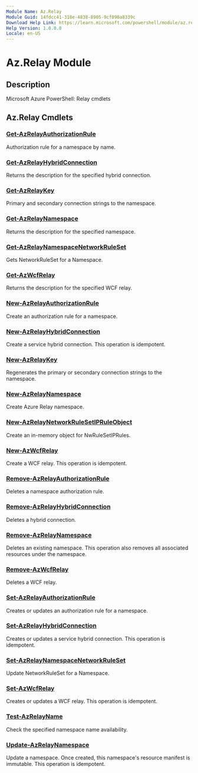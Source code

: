 ```yaml
---
Module Name: Az.Relay
Module Guid: 14fdcc41-318e-4838-8905-9cf090a8339c
Download Help Link: https://learn.microsoft.com/powershell/module/az.relay
Help Version: 1.0.0.0
Locale: en-US
---
```


# Az.Relay Module
## Description
Microsoft Azure PowerShell: Relay cmdlets

## Az.Relay Cmdlets
### [Get-AzRelayAuthorizationRule](Get-AzRelayAuthorizationRule.md)
Authorization rule for a namespace by name.

### [Get-AzRelayHybridConnection](Get-AzRelayHybridConnection.md)
Returns the description for the specified hybrid connection.

### [Get-AzRelayKey](Get-AzRelayKey.md)
Primary and secondary connection strings to the namespace.

### [Get-AzRelayNamespace](Get-AzRelayNamespace.md)
Returns the description for the specified namespace.

### [Get-AzRelayNamespaceNetworkRuleSet](Get-AzRelayNamespaceNetworkRuleSet.md)
Gets NetworkRuleSet for a Namespace.

### [Get-AzWcfRelay](Get-AzWcfRelay.md)
Returns the description for the specified WCF relay.

### [New-AzRelayAuthorizationRule](New-AzRelayAuthorizationRule.md)
Create an authorization rule for a namespace.

### [New-AzRelayHybridConnection](New-AzRelayHybridConnection.md)
Create a service hybrid connection.
This operation is idempotent.

### [New-AzRelayKey](New-AzRelayKey.md)
Regenerates the primary or secondary connection strings to the namespace.

### [New-AzRelayNamespace](New-AzRelayNamespace.md)
Create Azure Relay namespace.

### [New-AzRelayNetworkRuleSetIPRuleObject](New-AzRelayNetworkRuleSetIPRuleObject.md)
Create an in-memory object for NwRuleSetIPRules.

### [New-AzWcfRelay](New-AzWcfRelay.md)
Create a WCF relay.
This operation is idempotent.

### [Remove-AzRelayAuthorizationRule](Remove-AzRelayAuthorizationRule.md)
Deletes a namespace authorization rule.

### [Remove-AzRelayHybridConnection](Remove-AzRelayHybridConnection.md)
Deletes a hybrid connection.

### [Remove-AzRelayNamespace](Remove-AzRelayNamespace.md)
Deletes an existing namespace.
This operation also removes all associated resources under the namespace.

### [Remove-AzWcfRelay](Remove-AzWcfRelay.md)
Deletes a WCF relay.

### [Set-AzRelayAuthorizationRule](Set-AzRelayAuthorizationRule.md)
Creates or updates an authorization rule for a namespace.

### [Set-AzRelayHybridConnection](Set-AzRelayHybridConnection.md)
Creates or updates a service hybrid connection.
This operation is idempotent.

### [Set-AzRelayNamespaceNetworkRuleSet](Set-AzRelayNamespaceNetworkRuleSet.md)
Update NetworkRuleSet for a Namespace.

### [Set-AzWcfRelay](Set-AzWcfRelay.md)
Creates or updates a WCF relay.
This operation is idempotent.

### [Test-AzRelayName](Test-AzRelayName.md)
Check the specified namespace name availability.

### [Update-AzRelayNamespace](Update-AzRelayNamespace.md)
Update a namespace.
Once created, this namespace's resource manifest is immutable.
This operation is idempotent.

